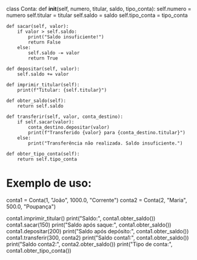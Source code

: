 class Conta:
    def __init__(self, numero, titular, saldo, tipo_conta):
        self.numero = numero
        self.titular = titular
        self.saldo = saldo
        self.tipo_conta = tipo_conta

    def sacar(self, valor):
        if valor > self.saldo:
            print("Saldo insuficiente!")
            return False
        else:
            self.saldo -= valor
            return True

    def depositar(self, valor):
        self.saldo += valor

    def imprimir_titular(self):
        print(f"Titular: {self.titular}")

    def obter_saldo(self):
        return self.saldo

    def transferir(self, valor, conta_destino):
        if self.sacar(valor):
            conta_destino.depositar(valor)
            print(f"Transferido {valor} para {conta_destino.titular}")
        else:
            print("Transferência não realizada. Saldo insuficiente.")

    def obter_tipo_conta(self):
        return self.tipo_conta

# Exemplo de uso:
conta1 = Conta(1, "João", 1000.0, "Corrente")
conta2 = Conta(2, "Maria", 500.0, "Poupança")

conta1.imprimir_titular()
print("Saldo:", conta1.obter_saldo())
conta1.sacar(150)
print("Saldo após saque:", conta1.obter_saldo())
conta1.depositar(200)
print("Saldo após depósito:", conta1.obter_saldo())
conta1.transferir(300, conta2)
print("Saldo conta1:", conta1.obter_saldo())
print("Saldo conta2:", conta2.obter_saldo())
print("Tipo de conta:", conta1.obter_tipo_conta())
